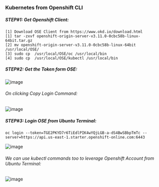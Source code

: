 ### Kubernetes from Openshift CLI

##### STEP#1: Get Openshift Client:
 ```   
 [1] Download OSE Client from https://www.okd.io/download.html
 [1] tar -zxvf openshift-origin-server-v3.11.0-0cbc58b-linux-64bit.tar.gz 
 [2] mv openshift-origin-server-v3.11.0-0cbc58b-linux-64bit /usr/local/OSE/
 [3] sudo cp  /usr/local/OSE/oc /usr/local/bin
 [4] sudo cp  /usr/local/OSE/kubectl /usr/local/bin
 ```
##### STEP#2: Get the Token form OSE:
![image](https://user-images.githubusercontent.com/45539698/68072250-a8837a80-fda9-11e9-9b41-4fb49297aa92.png)
###### On clicking *Copy Login Command*:
![image](https://user-images.githubusercontent.com/45539698/68072277-1334b600-fdaa-11e9-9dfe-ef254d94dbe9.png)

##### STEP#3: Login OSE from Ubuntu Terminal:
```
oc login --token=TGE2PKYD7r6TiEdlPIK4wYQjLGB-a-dS4BwSBbpTmTc --server=https://api.us-east-1.starter.openshift-online.com:6443
```
![image](https://user-images.githubusercontent.com/45539698/68084310-21420f80-fe5a-11e9-8a97-7215ddd7629f.png)
###### We can use kubectl commands too to leverage Openshift Account from Ubuntu Terminal:
![image](https://user-images.githubusercontent.com/45539698/68084329-40d93800-fe5a-11e9-9851-8c3dec736735.png)


